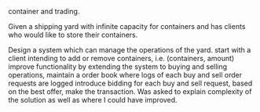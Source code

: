 container and trading.

Given a shipping yard with infinite capacity for containers and has clients who would like to store their containers. 

Design a system which can manage the operations of the yard.
start with a client intending to add or remove containers, i.e. (containers, amount)
improve functionality by extending the system to buying and selling operations, maintain a order book where logs of each buy and sell order requests are logged
introduce bidding for each buy and sell request, based on the best offer, make the transaction.
Was asked to explain complexity of the solution as well as where I could have improved.
